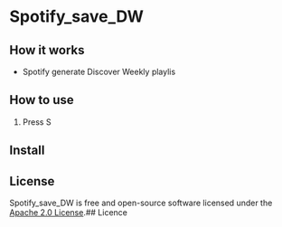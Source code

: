 # Spotify_save_DW

## How it works
 - Spotify generate Discover Weekly playlis

## How to use
1. Press S
## Install

License
---
Spotify_save_DW is free and open-source software licensed under the [Apache 2.0 License](https://github.com/create-go-app/cli/blob/master/LICENSE).## Licence
<!--stackedit_data:
eyJoaXN0b3J5IjpbMzQyOTgxODc0XX0=
-->